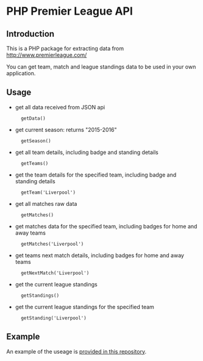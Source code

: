 # PHP Premier League API

## Introduction

This is a PHP package for extracting data from http://www.premierleague.com/

You can get team, match and league standings data to be used in your own application.


## Usage

* get all data received from JSON api

        getData()
        
* get current season: returns "2015-2016"

        getSeason()    
        
* get all team details, including badge and standing details

        getTeams()   
        
* get the team details for the specified team, including badge and standing details

        getTeam('Liverpool')  
        
* get all matches raw data

        getMatches()
       
* get matches data for the specified team, including badges for home and away teams

        getMatches('Liverpool')
        
* get teams next match details, including badges for home and away teams

        getNextMatch('Liverpool')
        
* get the current league standings

        getStandings()
        
* get the current league standings for the specified team

        getStanding('Liverpool')


## Example

An example of the useage is [provided in this repository](example.php).